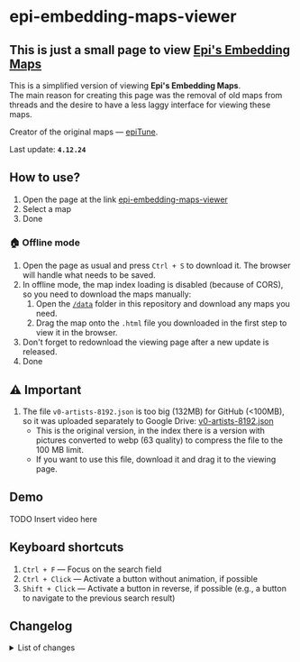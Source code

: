 # epi-embedding-maps-viewer

## This is just a small page to view [Epi's Embedding Maps](https://civitai.com/articles/8977)

This is a simplified version of viewing **Epi's Embedding Maps**.  
The main reason for creating this page was the removal of old maps from threads and the desire to have a less laggy interface for viewing these maps.  

Creator of the original maps — [epiTune](https://civitai.com/user/epiTune).

Last update: **`4.12.24`**

## How to use?

1. Open the page at the link [epi-embedding-maps-viewer](https://dangarte.github.io/epi-embedding-maps-viewer/)
2. Select a map
3. Done

### 🏠 Offline mode

1. Open the page as usual and press `Ctrl + S` to download it. The browser will handle what needs to be saved.  
2. In offline mode, the map index loading is disabled (because of CORS), so you need to download the maps manually:  
   1. Open the [`/data`](https://github.com/Dangarte/epi-embedding-maps-viewer/tree/main/data) folder in this repository and download any maps you need.  
   2. Drag the map onto the `.html` file you downloaded in the first step to view it in the browser.  
3. Don't forget to redownload the viewing page after a new update is released.
4. Done

## ⚠ Important

1. The file `v0-artists-8192.json` is too big (132MB) for GitHub (<100MB), so it was uploaded separately to Google Drive: [v0-artists-8192.json](https://drive.usercontent.google.com/download?id=1S3P8qu8fByQ1XMa6afyDW46oxxaa6_a1)
   - This is the original version, in the index there is a version with pictures converted to webp (63 quality) to compress the file to the 100 MB limit.
   - If you want to use this file, download it and drag it to the viewing page.

## Demo

TODO Insert video here

## Keyboard shortcuts

1. `Ctrl + F` — Focus on the search field  
2. `Ctrl + Click` — Activate a button without animation, if possible  
3. `Shift + Click` — Activate a button in reverse, if possible (e.g., a button to navigate to the previous search result)  

## Changelog

<details>
    <summary>List of changes</summary>
    <ul>
        <li>
            <h4>Update <code>4.12.24</code></h4>
            <ul>
                <li>Touchscreen support</li>
                <li>Minor fixes and optimizations</li>
            </ul>
        </li>
    </ul>
</details>

